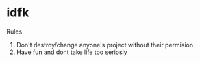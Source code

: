 # idfk

Rules:

1. Don't destroy/change anyone's project without their permision
2. Have fun and dont take life too seriosly
